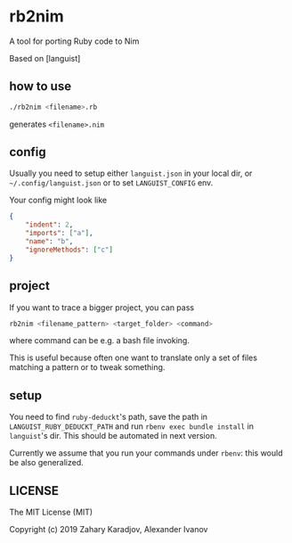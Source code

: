 # rb2nim

A tool for porting Ruby code to Nim

Based on [languist]

## how to use

```bash
./rb2nim <filename>.rb
```

generates `<filename>.nim`

## config

Usually you need to setup either `languist.json` in your local dir, or `~/.config/languist.json` or to set `LANGUIST_CONFIG` env.

Your config might look like 

```json
{
    "indent": 2,
    "imports": ["a"],
    "name": "b",
    "ignoreMethods": ["c"]
}
```

## project

If you want to trace a bigger project, you can pass 

```bash
rb2nim <filename_pattern> <target_folder> <command>
```

where command can be e.g. a bash file invoking.

This is useful because often one want to translate only a set of files matching a pattern or to tweak something.

## setup

You need to find `ruby-deduckt`'s path, save the path in `LANGUIST_RUBY_DEDUCKT_PATH` and run `rbenv exec bundle install` in `languist`'s dir.
This should be automated in next version.

Currently we assume that you run your commands under `rbenv`: this would be also generalized.

## LICENSE

The MIT License (MIT)

Copyright (c) 2019 Zahary Karadjov, Alexander Ivanov

